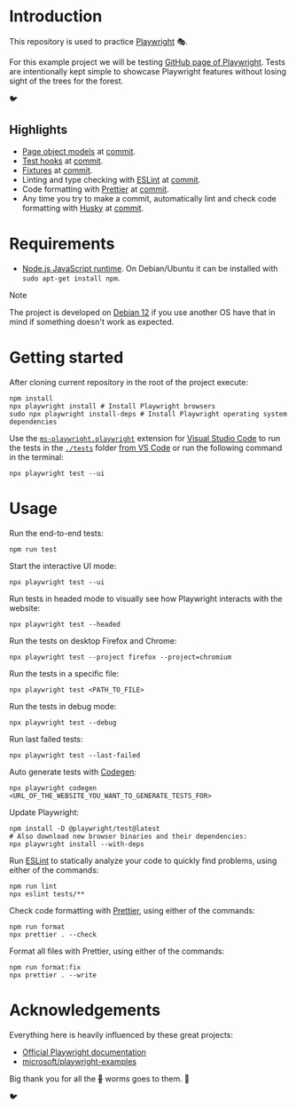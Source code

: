 # Introduction

This repository is used to practice [Playwright](https://en.wikipedia.org/wiki/Playwright_(software)) 🎭.

For this example project we will be testing [GitHub page of Playwright](https://github.com/microsoft/playwright). Tests are intentionally kept simple to showcase Playwright features without losing sight of the trees for the forest.

🐦

## Highlights

- [Page object models](https://martinfowler.com/bliki/PageObject.html) at [commit](https://github.com/k-37/wren-is-playwright-experiment/commit/1e06ff0f5dff5225919370a2e16f675b10e9d49c).
- [Test hooks](https://playwright.dev/docs/writing-tests#using-test-hooks) at [commit](https://github.com/k-37/wren-is-playwright-experiment/commit/d4c76a9c02c6229d6e0853067bd631d52a98fac7).
- [Fixtures](https://playwright.dev/docs/test-fixtures) at [commit](https://github.com/k-37/wren-is-playwright-experiment/commit/e7cf64d5625fdfc56f16cdad2e34326e36c7fe66).
- Linting and type checking with [ESLint](https://typescript-eslint.io/) at [commit](https://github.com/k-37/wren-is-playwright-experiment/commit/0d4aced0c4a4f00b8fb7ed6285424d569d54283d).
- Code formatting with [Prettier](https://prettier.io/) at [commit](https://github.com/k-37/wren-is-playwright-experiment/commit/ea93e2f7edf0892a669ec4d7372c1971ee0dfa1f).
- Any time you try to make a commit, automatically lint and check code formatting with [Husky](https://typicode.github.io/husky/) at [commit](https://github.com/k-37/wren-is-playwright-experiment/commit/6e5169ae1963c4971625fae0f0a01b9e0b0a5a9b).

# Requirements

- [Node.js JavaScript runtime](https://nodejs.org/en/download). On Debian/Ubuntu it can be installed with `sudo apt-get install npm`.

> [!NOTE]
> The project is developed on [Debian 12](https://www.debian.org/) if you use another OS have that in mind if something doesn't work as expected.

# Getting started

After cloning current repository in the root of the project execute:

    npm install
    npx playwright install # Install Playwright browsers
    sudo npx playwright install-deps # Install Playwright operating system dependencies

Use the [`ms-playwright.playwright`](https://marketplace.visualstudio.com/items?itemName=ms-playwright.playwright) extension for [Visual Studio Code](https://en.wikipedia.org/wiki/Visual_Studio_Code) to run the tests in the [`./tests`](tests) folder [from VS Code](https://playwright.dev/docs/getting-started-vscode) or run the following command in the terminal:

    npx playwright test --ui

# Usage

Run the end-to-end tests:

    npm run test

Start the interactive UI mode:

    npx playwright test --ui

Run tests in headed mode to visually see how Playwright interacts with the website:

    npx playwright test --headed

Run the tests on desktop Firefox and Chrome:

    npx playwright test --project firefox --project=chromium

Run the tests in a specific file:

    npx playwright test <PATH_TO_FILE>

Run the tests in debug mode:

    npx playwright test --debug

Run last failed tests:

    npx playwright test --last-failed

Auto generate tests with [Codegen](https://playwright.dev/docs/codegen-intro):

    npx playwright codegen <URL_OF_THE_WEBSITE_YOU_WANT_TO_GENERATE_TESTS_FOR>

Update Playwright:

    npm install -D @playwright/test@latest
    # Also download new browser binaries and their dependencies:
    npx playwright install --with-deps

Run [ESLint](https://typescript-eslint.io/) to statically analyze your code to quickly find problems, using either of the commands:

    npm run lint
    npx eslint tests/**

Check code formatting with [Prettier](https://prettier.io/), using either of the commands:

    npm run format
    npx prettier . --check

Format all files with Prettier, using either of the commands:

    npm run format:fix
    npx prettier . --write

# Acknowledgements

Everything here is heavily influenced by these great projects:

- [Official Playwright documentation](https://playwright.dev/docs/intro)
- [microsoft/playwright-examples](https://github.com/microsoft/playwright-examples)

Big thank you for all the ~~🐛~~ worms goes to them. 🙏

🐦
